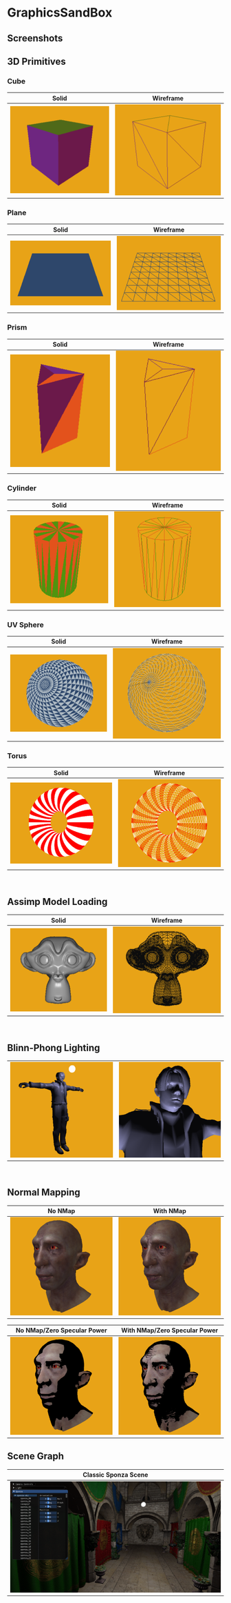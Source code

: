 # GraphicsSandBox

## Screenshots

## 3D Primitives

### Cube
| Solid |  Wireframe |
|---|---|
|  ![](GraphicsSandBox/Resources/ForREADME/SolidCube.png) | ![](GraphicsSandBox/Resources/ForREADME/WireCube.png) |


### Plane
| Solid |  Wireframe |
|---|---|
|  ![](GraphicsSandBox/Resources/ForREADME/SolidPlane.png) | ![](GraphicsSandBox/Resources/ForREADME/WirePlane.png) |


### Prism
| Solid |  Wireframe |
|---|---|
|  ![](GraphicsSandBox/Resources/ForREADME/SolidPrism.png) | ![](GraphicsSandBox/Resources/ForREADME/WirePrism.png) |


### Cylinder
| Solid |  Wireframe |
|---|---|
|  ![](GraphicsSandBox/Resources/ForREADME/SolidCylinder.png) | ![](GraphicsSandBox/Resources/ForREADME/WireCylinder.png) |


### UV Sphere
| Solid |  Wireframe |
|---|---|
|  ![](GraphicsSandBox/Resources/ForREADME/SolidUVSphere.png) | ![](GraphicsSandBox/Resources/ForREADME/WireUVSphere.png) |


### Torus
| Solid |  Wireframe |
|---|---|
|  ![](GraphicsSandBox/Resources/ForREADME/SolidTorus.png) | ![](GraphicsSandBox/Resources/ForREADME/WireTorus.png) |


<br/>

## Assimp Model Loading

| Solid |  Wireframe |
|---|---|
|  ![](GraphicsSandBox/Resources/ForREADME/suzanneSolid.png) | ![](GraphicsSandBox/Resources/ForREADME/suzanneWire.png) |


<br/>


## Blinn-Phong Lighting
| |  |
|---|---|
|  ![](GraphicsSandBox/Resources/ForREADME/LeonFar.png) | ![](GraphicsSandBox/Resources/ForREADME/LeonClose.png) |


<br/>


## Normal Mapping
| No NMap | With NMap |
|---|---|
|  ![](GraphicsSandBox/Resources/ForREADME/NO_NMAP.png) | ![](GraphicsSandBox/Resources/ForREADME/WITH_NMAP.png) |

| No NMap/Zero Specular Power| With NMap/Zero Specular Power |
|---|---|
|  ![](GraphicsSandBox/Resources/ForREADME/NO_NMAP_NO_SPECPOW.png) | ![](GraphicsSandBox/Resources/ForREADME/WITH_NMAP_NO_SPECPOW.png) |


## Scene Graph

|Classic Sponza Scene|
|--------------------|
|![](GraphicsSandBox/Resources/ForREADME/SCENE_GRAPH_SPONZA.png)|